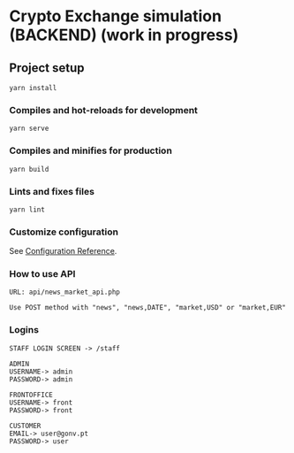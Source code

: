 
# Crypto Exchange simulation (BACKEND) (work in progress)

## Project setup
```
yarn install
```

### Compiles and hot-reloads for development
```
yarn serve
```

### Compiles and minifies for production
```
yarn build
```

### Lints and fixes files
```
yarn lint
```

### Customize configuration
See [Configuration Reference](https://cli.vuejs.org/config/).


### How to use API
```
URL: api/news_market_api.php

Use POST method with "news", "news,DATE", "market,USD" or "market,EUR"
```

### Logins
```
STAFF LOGIN SCREEN -> /staff 

ADMIN
USERNAME-> admin
PASSWORD-> admin

FRONTOFFICE
USERNAME-> front
PASSWORD-> front

CUSTOMER
EMAIL-> user@gonv.pt
PASSWORD-> user

